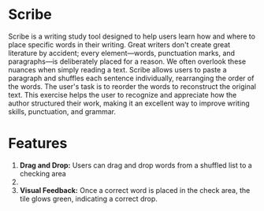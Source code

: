 <html>
<h1>Scribe</h1>
<p>Scribe is a writing study tool designed to help users learn how and where to
place specific words in their writing. Great writers don't create great literature
by accident; every element—words, punctuation marks, and paragraphs—is
deliberately placed for a reason. We often overlook these nuances when simply reading a
text.  Scribe allows users to paste a paragraph and shuffles each sentence
individually, rearranging the order of the words. The user's task is to reorder the words to
reconstruct the original text. This exercise helps the user to recognize and appreciate
how the author structured their work, making it an excellent way to improve
writing skills, punctuation, and grammar.</p>
<h1>Features</h1>
<ol>
  <li><b>Drag and Drop:</b> Users can drag and drop words from a shuffled list to a checking area<li>
  <li><b>Visual Feedback:</b> Once a correct word is placed in the check area, the tile glows green, indicating a correct drop.</li>
</ol>

